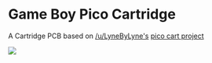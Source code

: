 # Game Boy Pico Cartridge

A Cartridge PCB based on [/u/LyneByLyne's](https://www.reddit.com/user/LyneByLyne) [pico cart project](https://github.com/0xen/PICO-GB)

![](https://i.imgur.com/FXd17Rr.png)
